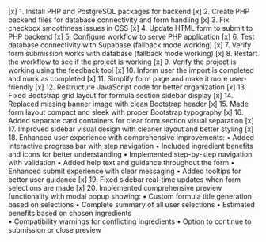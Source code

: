 [x] 1. Install PHP and PostgreSQL packages for backend
[x] 2. Create PHP backend files for database connectivity and form handling
[x] 3. Fix checkbox smoothness issues in CSS
[x] 4. Update HTML form to submit to PHP backend
[x] 5. Configure workflow to serve PHP application
[x] 6. Test database connectivity with Supabase (fallback mode working)
[x] 7. Verify form submission works with database (fallback mode working)
[x] 8. Restart the workflow to see if the project is working
[x] 9. Verify the project is working using the feedback tool
[x] 10. Inform user the import is completed and mark as completed
[x] 11. Simplify form page and make it more user-friendly
[x] 12. Restructure JavaScript code for better organization
[x] 13. Fixed Bootstrap grid layout for formula section sidebar display
[x] 14. Replaced missing banner image with clean Bootstrap header
[x] 15. Made form layout compact and sleek with proper Bootstrap typography
[x] 16. Added separate card containers for clear form section visual separation
[x] 17. Improved sidebar visual design with cleaner layout and better styling
[x] 18. Enhanced user experience with comprehensive improvements:
    • Added interactive progress bar with step navigation
    • Included ingredient benefits and icons for better understanding
    • Implemented step-by-step navigation with validation
    • Added help text and guidance throughout the form
    • Enhanced submit experience with clear messaging
    • Added tooltips for better user guidance
[x] 19. Fixed sidebar real-time updates when form selections are made
[x] 20. Implemented comprehensive preview functionality with modal popup showing:
    • Custom formula title generation based on selections
    • Complete summary of all user selections
    • Estimated benefits based on chosen ingredients  
    • Compatibility warnings for conflicting ingredients
    • Option to continue to submission or close preview